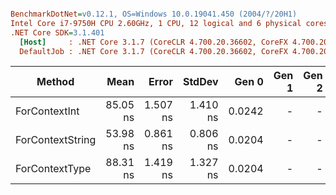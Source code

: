 ``` ini

BenchmarkDotNet=v0.12.1, OS=Windows 10.0.19041.450 (2004/?/20H1)
Intel Core i7-9750H CPU 2.60GHz, 1 CPU, 12 logical and 6 physical cores
.NET Core SDK=3.1.401
  [Host]     : .NET Core 3.1.7 (CoreCLR 4.700.20.36602, CoreFX 4.700.20.37001), X64 RyuJIT
  DefaultJob : .NET Core 3.1.7 (CoreCLR 4.700.20.36602, CoreFX 4.700.20.37001), X64 RyuJIT


```
|           Method |     Mean |    Error |   StdDev |  Gen 0 | Gen 1 | Gen 2 | Allocated |
|----------------- |---------:|---------:|---------:|-------:|------:|------:|----------:|
|    ForContextInt | 85.05 ns | 1.507 ns | 1.410 ns | 0.0242 |     - |     - |     152 B |
| ForContextString | 53.98 ns | 0.861 ns | 0.806 ns | 0.0204 |     - |     - |     128 B |
|   ForContextType | 88.31 ns | 1.419 ns | 1.327 ns | 0.0204 |     - |     - |     128 B |
